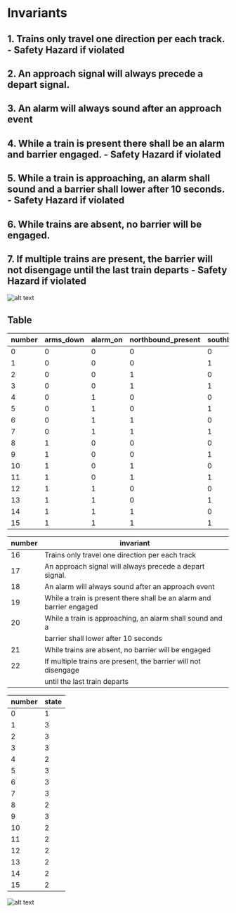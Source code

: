 # Invariants

## 1. Trains only travel one direction per each track. - Safety Hazard if violated
## 2. An approach signal will always precede a depart signal.
## 3. An alarm will always sound after an approach event
## 4. While a train is present there shall be an alarm and barrier engaged. - Safety Hazard if violated
## 5. While a train is approaching, an alarm shall sound and a barrier shall lower after 10 seconds. - Safety Hazard if violated
## 6. While trains are absent, no barrier will be engaged.
## 7. If multiple trains are present, the barrier will not disengage until the last train departs - Safety Hazard if violated

![alt text](https://github.com/uofu-emb/Thomas_Todd_Lab_9/blob/dev/Orig_FSM.HEIC)

## Table
| number | arms_down | alarm_on | northbound_present | southbound_present | north_approach | south_approach | north_depart | south_depart | ringing | safety_hazard |
|--------|-----------|----------|--------------------|--------------------|----------------|----------------|--------------|--------------|---------|---------------|
| 0      | 0         | 0        | 0                  | 0                  | 0              | 0              | 0            | 0            | 0       | 0             |
| 1      | 0         | 0        | 0                  | 1                  | 0              | 0              | 0            | 0            | 0       | 1             | Alarm/Arms hazard
| 2      | 0         | 0        | 1                  | 0                  | 0              | 0              | 0            | 0            | 0       | 1             | Alarm/Arms hazard
| 3      | 0         | 0        | 1                  | 1                  | 0              | 0              | 0            | 0            | 0       | 1             | Alarm/Arms hazard
| 4      | 0         | 1        | 0                  | 0                  | 1              | 0              | 0            | 0            | 1       | 1             | if Elapsed Event
| 5      | 0         | 1        | 0                  | 1                  | 0              | 0              | 0            | 0            | 1       | 1             | Arms not down
| 6      | 0         | 1        | 1                  | 0                  | 0              | 0              | 0            | 0            | 1       | 1             | Arms not down
| 7      | 0         | 1        | 1                  | 1                  | 0              | 0              | 0            | 0            | 1       | 1             | Arms not down
| 8      | 1         | 0        | 0                  | 0                  | 1              | 0              | 0            | 0            | 1       | 1             | No alarm
| 9      | 1         | 0        | 0                  | 1                  | 0              | 0              | 0            | 0            | 0       | 1             | No alarm
| 10     | 1         | 0        | 1                  | 0                  | 1              | 0              | 0            | 0            | 0       | 1             | No alarm
| 11     | 1         | 0        | 1                  | 1                  | 0              | 1              | 0            | 0            | 0       | 1             | No alarm
| 12     | 1         | 1        | 0                  | 0                  | 0              | 1              | 1            | 0            | 1       | 0             |
| 13     | 1         | 1        | 0                  | 1                  | 1              | 1              | 0            | 1            | 1       | 0             |
| 14     | 1         | 1        | 1                  | 0                  | 0              | 0              | 1            | 1            | 1       | 0             |
| 15     | 1         | 1        | 1                  | 1                  | 1              | 1              | 1            | 1            | 1       | 0             |

| number | invariant                                                            |
|--------|----------------------------------------------------------------------|
| 16     |  Trains only travel one direction per each track                     |
| 17     |  An approach signal will always precede a depart signal.             |
| 18     |  An alarm will always sound after an approach event                  |
| 19     |  While a train is present there shall be an alarm and barrier engaged|
| 20     |  While a train is approaching, an alarm shall sound and a            |
|        |  barrier shall lower after 10 seconds                                  |
| 21     |  While trains are absent, no barrier will be engaged                 |
| 22     |  If multiple trains are present, the barrier will not disengage      |
|        |  until the last train departs                                        |


| number | state     |
|--------|-----------|
| 0      | 1         | idle
| 1      | 3         | present
| 2      | 3         | present
| 3      | 3         | present
| 4      | 2         | approach
| 5      | 3         | present
| 6      | 3         | present
| 7      | 3         | present
| 8      | 2         | approach
| 9      | 3         | present
| 10     | 2         | approach
| 11     | 2         | approach
| 12     | 2         | approach
| 13     | 2         | approach
| 14     | 2         | approach
| 15     | 2         | approach

![alt text](https://github.com/uofu-emb/Thomas_Todd_Lab_9/blob/dev/Numbered_FSM.HEIC)




